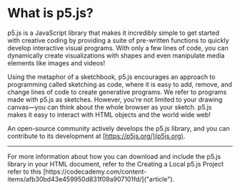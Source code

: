 # What is p5.js?

p5.js is a JavaScript library that makes it incredibly simple to get started with creative coding by providing a suite of pre-written functions to quickly develop interactive visual programs. With only a few lines of code, you can dynamically create visualizations with shapes and even manipulate media elements like images and videos!

Using the metaphor of a sketchbook, p5.js encourages an approach to programming called sketching as code, where it is easy to add, remove, and change lines of code to create generative programs. We refer to programs made with p5.js as sketches. However, you’re not limited to your drawing canvas—you can think about the whole browser as your sketch. p5.js makes it easy to interact with HTML objects and the world wide web!

An open-source community actively develops the p5.js library, and you can contribute to its development at [https://p5js.org/](p5js.org).

<hr />
For more information about how you can download and include the p5.js library in your HTML document, refer to the Creating a Local p5.js Project refer to this [https://codecademy.com/content-items/afb30bd43e459950d831f09a907101fd/]("article").
